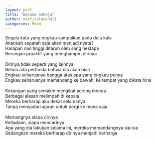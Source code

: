 ```yaml
---
layout: post
title: "Wacana Sahaja"
author: mnafisalmukhdi1
categories: Poem
---
```

Segala kata yang engkau sampaikan pada dulu kala<br>
Akankah sepatah saja akan menjadi nyata?<br>
Harapan nan tinggi ditaruh oleh sang nestapa<br>
Berangan proaktif yang menghampiri dirinya<br>
<br>
Dirinya tidak seperti yang lainnya<br>
Belum ada pertanda bahwa dia akan bisa<br>
Engkau seharusnya bangga atas apa yang engkau punya<br>
Engkau seharusnya memandang ke bawah, ke tempat yang dikata hina<br>
<br>
Kekangan yang semakin mengikat seiring menua<br>
Berbagai alasan melimpah di kepala<br>
Mereka berharap aku dekat selamanya<br>
Tanpa menyadari ajaran untuk pergi ke mana saja<br>
<br>
Memangnya siapa dirinya<br>
Ketiadaan, siapa mencarinya<br>
Apa yang dia lakukan selama ini, mereka memandangnya sia-sia<br>
Sedangkan mereka berharap dirinya menjadi berharga
